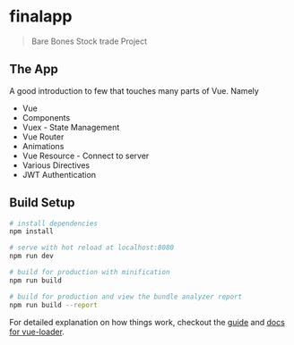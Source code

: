 # finalapp

> Bare Bones Stock trade Project

## The App

A good introduction to few that touches many parts of Vue. Namely

 - Vue
 - Components
 - Vuex - State Management
 - Vue Router
 - Animations
 - Vue Resource - Connect to server
 - Various Directives
 - JWT Authentication
 

## Build Setup

``` bash
# install dependencies
npm install

# serve with hot reload at localhost:8080
npm run dev

# build for production with minification
npm run build

# build for production and view the bundle analyzer report
npm run build --report
```

For detailed explanation on how things work, checkout the [guide](http://vuejs-templates.github.io/webpack/) and [docs for vue-loader](http://vuejs.github.io/vue-loader).
